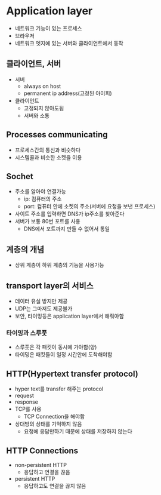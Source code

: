 # Application layer
- 네트워크 기능이 있는 프로세스
- 브라우저
- 네트워크 엣지에 있는 서버와 클라이언트에서 동작
## 클라이언트, 서버
- 서버
    - always on host
    - permanent ip address(고정된 아이피)
- 클라이언트
    - 고정되지 않아도됨
    - 서버와 소통
## Processes communicating
- 프로세스간의 통신과 비슷하다
- 시스템콜과 비슷한 소켓을 이용
## Sochet
- 주소를 알아야 연결가능
    - ip: 컴퓨터의 주소
    - port: 컴퓨터 안에 소켓의 주소(서버에 요청을 보낸 프로세스)
- 사이트 주소를 입력하면 DNS가 ip주소를 찾아준다
- 서버가 보통 80번 포트를 사용
    - DNS에서 포트까지 만들 수 없어서 통일
## 계층의 개념
- 상위 계층이 하위 계층의 기능을 사용가능
## transport layer의 서비스
- 데이터 유실 방지만 제공
- UDP는 그마저도 제공불가
- 보안, 타이밍등은 application layer에서 해줘야함
### 타이밍과 스루풋
- 스루풋은 각 패킷이 동시에 가야함(양)
- 타이밍은 패킷들이 일정 시간안에 도착해야함
## HTTP(Hypertext transfer protocol)
- hyper text를 transfer 해주는 protocol
- request
- response
- TCP를 사용
    - TCP Connection을 해야함
- 상대방의 상태를 기억하지 않음
    - 요청에 응답만하기 때문에 상태를 저장하지 않는다
## HTTP Connections
- non-persistent HTTP
    - 응답하고 연결을 끊음
- persistent HTTP
    - 응답하고도 연결을 끊지 않음